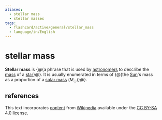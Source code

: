 ```yaml
---
aliases:
  - stellar mass
  - stellar masses
tags:
  - flashcard/active/general/stellar_mass
  - language/in/English
---
```


# stellar mass

__Stellar mass__ is {@{a phrase that is used by [astronomers](astronomer.md) to describe the [mass](mass.md) of a [star](star.md)}@}. It is usually enumerated in terms of {@{the [Sun](Sun.md)'s mass as a proportion of a [solar mass](solar%20mass.md) (_M_<sub>☉</sub>)}@}.

## references

This text incorporates [content](https://en.wikipedia.org/wiki/stellar_mass) from [Wikipedia](Wikipedia.md) available under the [CC BY-SA 4.0](https://creativecommons.org/licenses/by-sa/4.0/) license.
